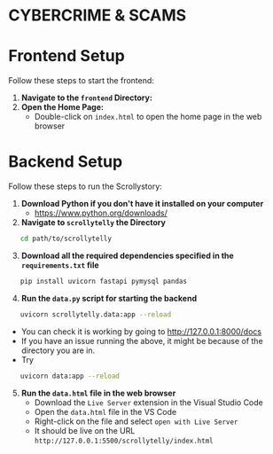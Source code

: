 # CYBERCRIME & SCAMS

# Frontend Setup
Follow these steps to start the frontend:

1. **Navigate to the `frontend` Directory:**
2. **Open the Home Page:**
   - Double-click on `index.html` to open the home page in the web browser

# Backend Setup
Follow these steps to run the Scrollystory:

1. **Download Python if you don't have it installed on your computer**
   - https://www.python.org/downloads/
2. **Navigate to `scrollytelly` the Directory**
```bash
   cd path/to/scrollytelly
```
3. **Download all the required dependencies specified in the `requirements.txt` file**
```bash
   pip install uvicorn fastapi pymysql pandas
```
4. **Run the `data.py` script for starting the backend**
```bash
   uvicorn scrollytelly.data:app --reload
```
   - You can check it is working by going to http://127.0.0.1:8000/docs
   - If you have an issue running the above, it might be because of the directory you are in.
   - Try
```bash
   uvicorn data:app --reload
```

5. **Run the `data.html` file in the web browser**
   - Download the `Live Server` extension in the Visual Studio Code
   - Open the `data.html` file in the VS Code
   - Right-click on the file and select `open with Live Server`
   - It should be live on the URL `http://127.0.0.1:5500/scrollytelly/index.html`
